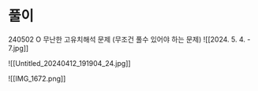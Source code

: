 # 풀이
240502 O 무난한 고유치해석 문제 (무조건 풀수 있어야 하는 문제)
![[2024. 5. 4. - 7.jpg]]



![[Untitled_20240412_191904_24.jpg]]



![[IMG_1672.png]]
